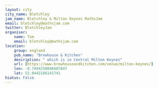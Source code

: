 ```yaml
---
layout: city                                           
city_name: Bletchley
jam_name: Bletchley & Milton Keynes MathsJam
email: bletchley@mathsjam.com
twitter: BletchleyJam
organiser:
    name: Tom
    email: bletchley@mathsjam.com
location:
    group: england
    pub_name: "Brewhouse & Kitchen"
    description: " which is in Central Milton Keynes"
    url: [https://www.brewhouseandkitchen.com/venue/milton-keynes/]
    lon: -0.7494258846607847
    lat: 52.0442186141741
hiatus: False
---
```

